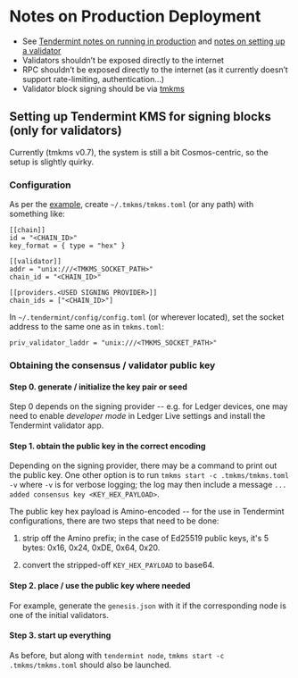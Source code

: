 # Notes on Production Deployment

- See [Tendermint notes on running in production](https://docs.tendermint.com/master/tendermint-core/running-in-production.html) and [notes on setting up a validator](https://docs.tendermint.com/master/tendermint-core/validators.html#setting-up-a-validator)
- Validators shouldn’t be exposed directly to the internet
- RPC shouldn’t be exposed directly to the internet (as it currently doesn’t support rate-limiting, authentication…)
- Validator block signing should be via [tmkms](https://github.com/iqlusioninc/tmkms)

## Setting up Tendermint KMS for signing blocks (only for validators)
Currently (tmkms v0.7), the system is still a bit Cosmos-centric, so the setup is slightly quirky.

### Configuration
As per the [example](https://github.com/iqlusioninc/tmkms/blob/develop/tmkms.toml.example), create `~/.tmkms/tmkms.toml` (or any path) with something like:

```
[[chain]]
id = "<CHAIN_ID>"
key_format = { type = "hex" }

[[validator]]
addr = "unix:///<TMKMS_SOCKET_PATH>"
chain_id = "<CHAIN_ID>"

[[providers.<USED SIGNING PROVIDER>]]
chain_ids = ["<CHAIN_ID>"]
```

In `~/.tendermint/config/config.toml` (or wherever located), set the socket address to the same one as in `tmkms.toml`:

```
priv_validator_laddr = "unix:///<TMKMS_SOCKET_PATH>"
```

### Obtaining the consensus / validator public key

#### Step 0. generate / initialize the key pair or seed
Step 0 depends on the signing provider -- e.g. for Ledger devices, one may need to enable *developer mode* in Ledger Live settings and install the Tendermint validator app.

#### Step 1. obtain the public key in the correct encoding
Depending on the signing provider, there may be a command to print out the public key. One other option is to run `tmkms start -c .tmkms/tmkms.toml -v` where `-v` is for verbose logging; the log may then include a message `... added consensus key <KEY_HEX_PAYLOAD>`.

The public key hex payload is Amino-encoded -- for the use in Tendermint configurations, there are two steps that need to be done:

1. strip off the Amino prefix; in the case of Ed25519 public keys, it's 5 bytes: 0x16, 0x24, 0xDE, 0x64, 0x20.

2. convert the stripped-off `KEY_HEX_PAYLOAD` to base64.

#### Step 2. place / use the public key where needed
For example, generate the `genesis.json` with it if the corresponding node is one of the initial validators.

#### Step 3. start up everything
As before, but along with `tendermint node`, `tmkms start -c .tmkms/tmkms.toml` should also be launched.